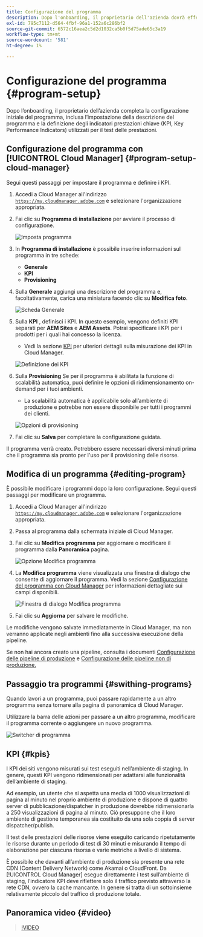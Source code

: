 ```yaml
---
title: Configurazione del programma
description: Dopo l'onboarding, il proprietario dell'azienda dovrà effettuare una configurazione iniziale del programma.
exl-id: 795c7112-d564-4fbf-96a1-152a6c286bf2
source-git-commit: 6572c16aea2c5d2d1032ca5b0f5d75ade65c3a19
workflow-type: tm+mt
source-wordcount: '581'
ht-degree: 1%

---
```



# Configurazione del programma {#program-setup}

Dopo l’onboarding, il proprietario dell’azienda completa la configurazione iniziale del programma, inclusa l’impostazione della descrizione del programma e la definizione degli indicatori prestazioni chiave (KPI, Key Performance Indicators) utilizzati per il test delle prestazioni.

## Configurazione del programma con [!UICONTROL Cloud Manager] {#program-setup-cloud-manager}

Segui questi passaggi per impostare il programma e definire i KPI.

1. Accedi a Cloud Manager all&#39;indirizzo [`https://my.cloudmanager.adobe.com`](https://my.cloudmanager.adobe.com) e selezionare l&#39;organizzazione appropriata.

1. Fai clic su **Programma di installazione** per avviare il processo di configurazione.

   ![Imposta programma](/help/assets/set-up-program/setup1.png)

1. In **Programma di installazione** è possibile inserire informazioni sul programma in tre schede:

   * **Generale**
   * **KPI**
   * **Provisioning**

1. Sulla **Generale** aggiungi una descrizione del programma e, facoltativamente, carica una miniatura facendo clic su **Modifica foto**.

   ![Scheda Generale](/help/assets/Setup_Program-General.png)

1. Sulla **KPI** , definisci i KPI. In questo esempio, vengono definiti KPI separati per **AEM Sites** e **AEM Assets**. Potrai specificare i KPI per i prodotti per i quali hai concesso la licenza.

   * Vedi la sezione [KPI](#kpis) per ulteriori dettagli sulla misurazione dei KPI in Cloud Manager.

   ![Definizione dei KPI](/help/assets/Setup_Program-KPIs.png)

1. Sulla **Provisioning** Se per il programma è abilitata la funzione di scalabilità automatica, puoi definire le opzioni di ridimensionamento on-demand per i tuoi ambienti.

   * La scalabilità automatica è applicabile solo all’ambiente di produzione e potrebbe non essere disponibile per tutti i programmi dei clienti.

   ![Opzioni di provisioning](/help/assets/Setup_Program-Provisioning.png)

1. Fai clic su **Salva** per completare la configurazione guidata.

Il programma verrà creato. Potrebbero essere necessari diversi minuti prima che il programma sia pronto per l&#39;uso per il provisioning delle risorse.

## Modifica di un programma {#editing-program}

È possibile modificare i programmi dopo la loro configurazione. Segui questi passaggi per modificare un programma.

1. Accedi a Cloud Manager all&#39;indirizzo [`https://my.cloudmanager.adobe.com`](https://my.cloudmanager.adobe.com) e selezionare l&#39;organizzazione appropriata.

1. Passa al programma dalla schermata iniziale di Cloud Manager.

1. Fai clic su **Modifica programma** per aggiornare o modificare il programma dalla **Panoramica** pagina.

   ![Opzione Modifica programma](/help/assets/set-up-program/edit-program1.png)

1. La **Modifica programma** viene visualizzata una finestra di dialogo che consente di aggiornare il programma. Vedi la sezione [Configurazione del programma con Cloud Manager](#program-setup-cloud-manager) per informazioni dettagliate sui campi disponibili.

   ![Finestra di dialogo Modifica programma](/help/assets/set-up-program/edit-program-general.png)

1. Fai clic su **Aggiorna** per salvare le modifiche.

Le modifiche vengono salvate immediatamente in Cloud Manager, ma non verranno applicate negli ambienti fino alla successiva esecuzione della pipeline.

Se non hai ancora creato una pipeline, consulta i documenti [Configurazione delle pipeline di produzione](/help/using/production-pipelines.md) e [Configurazione delle pipeline non di produzione.](/help/using/non-production-pipelines.md)

## Passaggio tra programmi {#swithing-programs}

Quando lavori a un programma, puoi passare rapidamente a un altro programma senza tornare alla pagina di panoramica di Cloud Manager.

Utilizzare la barra delle azioni per passare a un altro programma, modificare il programma corrente o aggiungere un nuovo programma.

![Switcher di programma](/help/assets/set-up-program/setup2.png)

## KPI {#kpis}

I KPI dei siti vengono misurati sui test eseguiti nell’ambiente di staging. In genere, questi KPI vengono ridimensionati per adattarsi alle funzionalità dell’ambiente di staging.

Ad esempio, un utente che si aspetta una media di 1000 visualizzazioni di pagina al minuto nel proprio ambiente di produzione e dispone di quattro server di pubblicazione/dispatcher in produzione dovrebbe ridimensionarla a 250 visualizzazioni di pagina al minuto. Ciò presuppone che il loro ambiente di gestione temporanea sia costituito da una sola coppia di server dispatcher/publish.

Il test delle prestazioni delle risorse viene eseguito caricando ripetutamente le risorse durante un periodo di test di 30 minuti e misurando il tempo di elaborazione per ciascuna risorsa e varie metriche a livello di sistema.

È possibile che davanti all’ambiente di produzione sia presente una rete CDN (Content Delivery Network) come Akamai o CloudFront. Da [!UICONTROL Cloud Manager] esegue direttamente i test sull’ambiente di staging, l’indicatore KPI deve riflettere solo il traffico previsto attraverso la rete CDN, ovvero la cache mancante. In genere si tratta di un sottoinsieme relativamente piccolo del traffico di produzione totale.

## Panoramica video {#video}

>[!VIDEO](https://video.tv.adobe.com/v/26313/)
